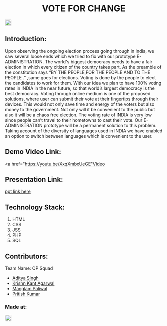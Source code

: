 <h1 align="center">VOTE FOR CHANGE</h1>
<p align="center">
</p>

<a href="https://hack36.com"> <img src="http://bit.ly/BuiltAtHack36" height=20px> </a>


## Introduction:
Upon observing the ongoing election process going through in India, we saw several loose ends which we tried to fix with our prototype E-ADMINISTRATION.
The world's biggest democracy needs to have a fair election in which every citizen of the country takes part. As the preamble of the constitution says “BY THE PEOPLE,FOR THE PEOPLE AND TO THE PEOPLE .” ,same goes for elections. Voting is done by the people to elect the candidates to work for them.
With our idea we plan to have 100% voting rates in INDIA in the near future, so that world’s largest democracy is the best democracy.
Voting through online medium is one of the proposed solutions, where user can submit their vote at their fingertips through their devices. This would not only save time and energy of the voters but also money to the government. Not only will it be convenient to the public but also it will be a chaos free election.
The voting rate of INDIA is very low since people can’t travel to their hometowns to cast their vote. Our E-ADMINISTRATION prototype will be a permanent solution to this problem. Taking account of the diversity of languages used in INDIA we have enabled an option to switch between languages which is convenient to the user. 

## Demo Video Link:
  <a href="https://youtu.be/XxqXmbxUeGE"Video</a>
  
## Presentation Link:
  <a href="https://docs.google.com/presentation/d/1zQ_8MNt_5oxwIj40vvkszLW2BvIPRE3h00ZXUoEpq50/edit?usp=sharing"> ppt link here </a>



## Technology Stack:
  1) HTML
  2) CSS
  3) JSS
  4) PHP
  5) SQL
  

## Contributors:

Team Name: OP Squad

* [Aditya Singh](https://github.com/PANDA-CODER-31)
* [Krishn Kant Agarwal](https://github.com/krishna2332002)
* [Manglam Paliwal](https://github.com/manglam16)
* [Pritish Kumar](https://github.com/pritishkr)


### Made at:
<a href="https://hack36.com"> <img src="http://bit.ly/BuiltAtHack36" height=20px> </a>
